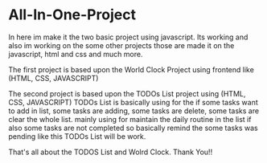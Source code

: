 # All-In-One-Project
In here im make it the two basic project using javascript.
Its working and also im working on the some other projects those are made it on the javascript, html and css
and much more.

The first project is based upon the World Clock Project using frontend like (HTML, CSS, JAVASCRIPT)

The second project is based upon the TODOs List project using (HTML, CSS, JAVASCRIPT)
TODOs List is basically using for the if some tasks want to add in list, some tasks are adding, some tasks are delete, some tasks are clear the whole list.
mainly using for maintain the daily routine in the list if also some tasks are not completed so basically remind the some tasks was pending like this TODOs List will be work.

That's all about the TODOS List and Wolrd Clock. 
Thank You!!
